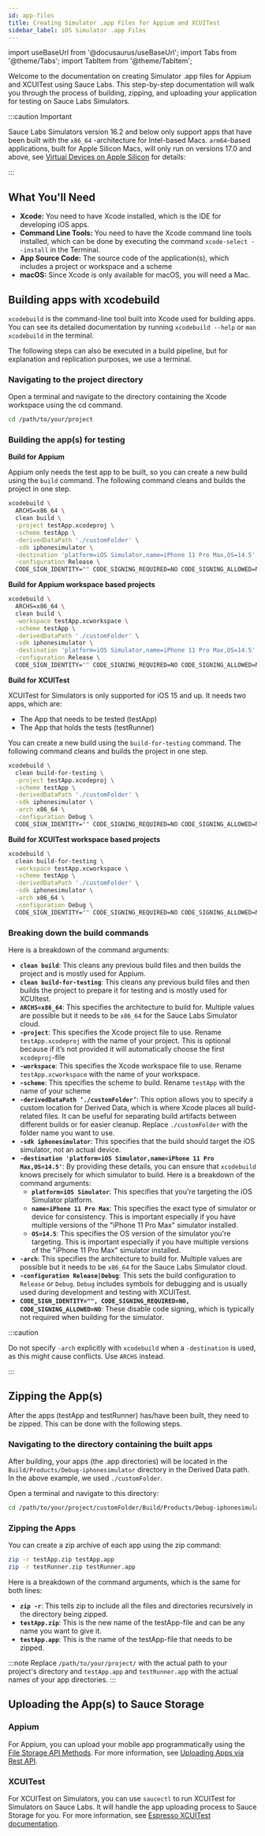 ```yaml
---
id: app-files
title: Creating Simulator .app Files for Appium and XCUITest
sidebar_label: iOS Simulator .app Files
---
```


import useBaseUrl from '@docusaurus/useBaseUrl';
import Tabs from '@theme/Tabs';
import TabItem from '@theme/TabItem';

Welcome to the documentation on creating Simulator .app files for Appium and XCUITest using Sauce Labs. This step-by-step documentation will walk you through the process of building, zipping, and uploading your application for testing on Sauce Labs Simulators.

:::caution Important

Sauce Labs Simulators version 16.2 and below only support apps that have been built with the `x86_64` -architecture for Intel-based Macs. `arm64`-based applications, built for Apple Silicon Macs, will only run on versions 17.0 and above, see [Virtual Devices on Apple Silicon](../virtual-apple-silicon.md) for details:

:::

## What You'll Need

- **Xcode:** You need to have Xcode installed, which is the IDE for developing iOS apps.
- **Command Line Tools:** You need to have the Xcode command line tools installed, which can be done by executing the command `xcode-select --install` in the Terminal.
- **App Source Code:** The source code of the application(s), which includes a project or workspace and a scheme
- **macOS:** Since Xcode is only available for macOS, you will need a Mac.

## Building apps with xcodebuild

`xcodebuild` is the command-line tool built into Xcode used for building apps. You can see its detailed documentation by running `xcodebuild --help` or `man xcodebuild` in the terminal.

The following steps can also be executed in a build pipeline, but for explanation and replication purposes, we use a terminal.

### Navigating to the project directory

Open a terminal and navigate to the directory containing the Xcode workspace using the cd command.

```bash
cd /path/to/your/project
```

### Building the app(s) for testing

**Build for Appium**

Appium only needs the test app to be built, so you can create a new build using the `build` command. The following command cleans and builds the project in one step.

```bash
xcodebuild \
  ARCHS=x86_64 \
  clean build \
  -project testApp.xcodeproj \
  -scheme testApp \
  -derivedDataPath './customFolder' \
  -sdk iphonesimulator \
  -destination 'platform=iOS Simulator,name=iPhone 11 Pro Max,OS=14.5' \
  -configuration Release \
  CODE_SIGN_IDENTITY="" CODE_SIGNING_REQUIRED=NO CODE_SIGNING_ALLOWED=NO
```

**Build for Appium workspace based projects**

```bash
xcodebuild \
  ARCHS=x86_64 \
  clean build \
  -workspace testApp.xcworkspace \
  -scheme testApp \
  -derivedDataPath './customFolder' \
  -sdk iphonesimulator \
  -destination 'platform=iOS Simulator,name=iPhone 11 Pro Max,OS=14.5' \
  -configuration Release \
  CODE_SIGN_IDENTITY="" CODE_SIGNING_REQUIRED=NO CODE_SIGNING_ALLOWED=NO
```

**Build for XCUITest**

XCUITest for Simulators is only supported for iOS 15 and up. It needs two apps, which are:

- The App that needs to be tested (testApp)
- The App that holds the tests (testRunner)

You can create a new build using the `build-for-testing` command. The following command cleans and builds the project in one step.

```bash
xcodebuild \
  clean build-for-testing \
  -project testApp.xcodeproj \
  -scheme testApp \
  -derivedDataPath './customFolder' \
  -sdk iphonesimulator \
  -arch x86_64 \
  -configuration Debug \
  CODE_SIGN_IDENTITY="" CODE_SIGNING_REQUIRED=NO CODE_SIGNING_ALLOWED=NO
```

**Build for XCUITest workspace based projects**

```bash
xcodebuild \
  clean build-for-testing \
  -workspace testApp.xcworkspace \
  -scheme testApp \
  -derivedDataPath './customFolder' \
  -sdk iphonesimulator \
  -arch x86_64 \
  -configuration Debug \
  CODE_SIGN_IDENTITY="" CODE_SIGNING_REQUIRED=NO CODE_SIGNING_ALLOWED=NO
```

### Breaking down the build commands

Here is a breakdown of the command arguments:

- **`clean build`**: This cleans any previous build files and then builds the project and is mostly used for Appium.
- **`clean build-for-testing`**: This cleans any previous build files and then builds the project to prepare it for testing and is mostly used for XCUItest.
- **`ARCHS=x86_64`**: This specifies the architecture to build for. Multiple values are possible but it needs to be `x86_64` for the Sauce Labs Simulator cloud.
- **`-project`**: This specifies the Xcode project file to use. Rename `testApp.xcodeproj` with the name of your project. This is optional because if it’s not provided it will automatically choose the first `xcodeproj`-file
- **`-workspace`**: This specifies the Xcode workspace file to use. Rename `testApp.xcworkspace` with the name of your workspace.
- **`-scheme`**: This specifies the scheme to build. Rename `testApp` with the name of your scheme
- **`-derivedDataPath ‘./customFolder’`**: This option allows you to specify a custom location for Derived Data, which is where Xcode places all build-related files. It can be useful for separating build artifacts between different builds or for easier cleanup. Replace `./customFolder` with the folder name you want to use.
- **`-sdk iphonesimulator`**: This specifies that the build should target the iOS simulator, not an actual device.
- **`-destination 'platform=iOS Simulator,name=iPhone 11 Pro Max,OS=14.5'`**: By providing these details, you can ensure that `xcodebuild` knows precisely for which simulator to build. Here is a breakdown of the command arguments:
  - **`platform=iOS Simulator`**: This specifies that you're targeting the iOS Simulator platform.
  - **`name=iPhone 11 Pro Max`**: This specifies the exact type of simulator or device for consistency. This is important especially if you have multiple versions of the "iPhone 11 Pro Max" simulator installed.
  - **`OS=14.5`**: This specifies the OS version of the simulator you're targeting. This is important especially if you have multiple versions of the "iPhone 11 Pro Max" simulator installed.
- **`-arch`**: This specifies the architecture to build for. Multiple values are possible but it needs to be `x86_64` for the Sauce Labs Simulator cloud.
- **`-configuration Release|Debug`**: This sets the build configuration to `Release` or `Debug`. `Debug` includes symbols for debugging and is usually used during development and testing with XCUITest.
- **`CODE_SIGN_IDENTITY="", CODE_SIGNING_REQUIRED=NO, CODE_SIGNING_ALLOWED=NO`**: These disable code signing, which is typically not required when building for the simulator.

:::caution

Do not specify `-arch` explicitly with `xcodebuild` when a `-destination` is used, as this might cause conflicts. Use `ARCHS` instead.

:::

## Zipping the App(s)

After the apps (testApp and testRunner) has/have been built, they need to be zipped. This can be done with the following steps.

### Navigating to the directory containing the built apps

After building, your apps (the .app directories) will be located in the `Build/Products/Debug-iphonesimulator` directory in the Derived Data path. In the above example, we used `./customFolder`.

Open a terminal and navigate to this directory:

```bash
cd /path/to/your/project/customFolder/Build/Products/Debug-iphonesimulator
```

### Zipping the Apps

You can create a zip archive of each app using the zip command:

```bash
zip -r testApp.zip testApp.app
zip -r testRunner.zip testRunner.app
```

Here is a breakdown of the command arguments, which is the same for both lines:

- **`zip -r`**: This tells zip to include all the files and directories recursively in the directory being zipped.
- **`testApp.zip`**: This is the new name of the testApp-file and can be any name you want to give it.
- **`testApp.app`**: This is the name of the testApp-file that needs to be zipped.

:::note
Replace `/path/to/your/project/` with the actual path to your project's directory and `testApp.app` and `testRunner.app` with the actual names of your app directories.
:::

## Uploading the App(s) to Sauce Storage

### Appium

For Appium, you can upload your mobile app programmatically using the [File Storage API Methods](/dev/api/storage). For more information, see [Uploading Apps via Rest API](/mobile-apps/app-storage/#upload-apps-via-rest-api).

### XCUITest

For XCUITest on Simulators, you can use `saucectl` to run XCUITest for Simulators on Sauce Labs. It will handle the app uploading process to Sauce Storage for you. For more information, see [Espresso XCUITest documentation](/mobile-apps/automated-testing/espresso-xcuitest/).
